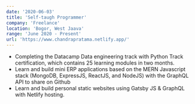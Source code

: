```yaml
---
date: '2020-06-03'
title: 'Self-taugh Programmer'
company: 'Freelance'
location: 'Bogor, West Jaava'
range: 'June 2020 - Present'
url: 'https://www.chandrapratama.netlify.app/'
---
```


- Completing the Datacamp Data engineering track with Python Track certification, which contains 25 learning modules in two months.
- Learn and build mini ERP applications based on the MERN Javascript stack (MongoDB, ExpressJS, ReactJS, and NodeJS) with the GraphQL API to share on Github
- Learn and build personal static websites using Gatsby JS & GraphQL with Netlify hosting.

